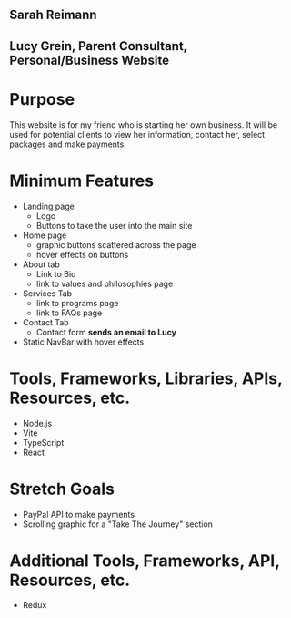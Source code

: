 ## Sarah Reimann

## Lucy Grein, Parent Consultant, Personal/Business Website

# Purpose 

This website is for my friend who is starting her own business. It will be used for potential clients to view her information, contact her, select packages and make payments. 

# Minimum Features

* Landing page
  - Logo
  - Buttons to take the user into the main site
* Home page
  - graphic buttons scattered across the page
  - hover effects on buttons
* About tab
  - Link to Bio
  - link to values and philosophies page
* Services Tab
  - link to programs page
  - link to FAQs page
* Contact Tab
  - Contact form **sends an email to Lucy**
* Static NavBar with hover effects

# Tools, Frameworks, Libraries, APIs, Resources, etc.

* Node.js
* Vite
* TypeScript
* React

# Stretch Goals

* PayPal API to make payments
* Scrolling graphic for a "Take The Journey" section

# Additional Tools, Frameworks, API, Resources, etc.

* Redux
